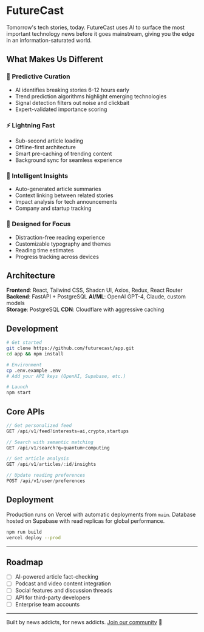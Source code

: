 # FutureCast

Tomorrow's tech stories, today. FutureCast uses AI to surface the most important technology news before it goes mainstream, giving you the edge in an information-saturated world.

## What Makes Us Different

### 🔮 Predictive Curation
- AI identifies breaking stories 6-12 hours early
- Trend prediction algorithms highlight emerging technologies
- Signal detection filters out noise and clickbait
- Expert-validated importance scoring

### ⚡ Lightning Fast
- Sub-second article loading
- Offline-first architecture
- Smart pre-caching of trending content
- Background sync for seamless experience

### 🧠 Intelligent Insights
- Auto-generated article summaries
- Context linking between related stories
- Impact analysis for tech announcements
- Company and startup tracking

### 🎨 Designed for Focus
- Distraction-free reading experience
- Customizable typography and themes
- Reading time estimates
- Progress tracking across devices

## Architecture

**Frontend**: React, Tailwind CSS, Shadcn UI, Axios, Redux, React Router 
**Backend**: FastAPI + PostgreSQL 
**AI/ML**: OpenAI GPT-4, Claude, custom models  
**Storage**: PostgreSQL
**CDN**: Cloudflare with aggressive caching  

## Development

```bash
# Get started
git clone https://github.com/futurecast/app.git
cd app && npm install

# Environment
cp .env.example .env
# Add your API keys (OpenAI, Supabase, etc.)

# Launch
npm start
```

## Core APIs

```typescript
// Get personalized feed
GET /api/v1/feed?interests=ai,crypto,startups

// Search with semantic matching  
GET /api/v1/search?q=quantum+computing

// Get article analysis
GET /api/v1/articles/:id/insights

// Update reading preferences
POST /api/v1/user/preferences
```

## Deployment

Production runs on Vercel with automatic deployments from `main`. Database hosted on Supabase with read replicas for global performance.

```bash
npm run build
vercel deploy --prod
```

---


## Roadmap

- [ ] AI-powered article fact-checking
- [ ] Podcast and video content integration  
- [ ] Social features and discussion threads
- [ ] API for third-party developers
- [ ] Enterprise team accounts

---

Built by news addicts, for news addicts. [Join our community](https://discord.gg/futurecast) 📡
